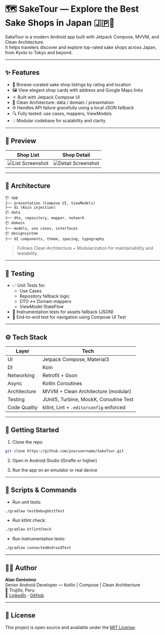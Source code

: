 # 🗺️ SakeTour — Explore the Best Sake Shops in Japan 🇯🇵🍶

SakeTour is a modern Android app built with Jetpack Compose, MVVM, and Clean Architecture.  
It helps travelers discover and explore top-rated sake shops across Japan, from Kyoto to Tokyo and beyond.

---

## ✨ Features

- 📍 Browse curated sake shop listings by rating and location
- 🖼️ View elegant shop cards with address and Google Maps links
- ⚛️ Built with Jetpack Compose UI
- 🧠 Clean Architecture: data / domain / presentation
- 🌐 Handles API failure gracefully using a local JSON fallback
- 🔍 Fully tested: use cases, mappers, ViewModels
- 💡 Modular codebase for scalability and clarity

---

## 📸 Preview

| Shop List | Shop Detail |
|-----------|-------------|
| ![List Screenshot](screenshots/shop_list.png) | ![Detail Screenshot](screenshots/shop_detail.png) |

---

## 📐 Architecture

```
📦 app
├── presentation (Compose UI, ViewModels)
├── di (Koin injection)
📦 data
├── dto, repository, mapper, network
📦 domain
├── models, use cases, interfaces
📦 designsystem
├── UI components, theme, spacing, typography
```

> Follows Clean Architecture + Modularization for maintainability and testability.

---

## 🧪 Testing

- ✅ Unit Tests for:
  - Use Cases
  - Repository fallback logic
  - DTO ↔ Domain mappers
  - ViewModel StateFlow
- 🧪 Instrumentation tests for assets fallback (JSON)
- 🧭 End-to-end test for navigation using Compose UI Test

---

## ⚙️ Tech Stack

| Layer         | Tech                                      |
|---------------|-------------------------------------------|
| UI            | Jetpack Compose, Material3                |
| DI            | Koin                                      |
| Networking    | Retrofit + Gson                           |
| Async         | Kotlin Coroutines                         |
| Architecture  | MVVM + Clean Architecture (modular)       |
| Testing       | JUnit5, Turbine, MockK, Coroutine Test    |
| Code Quality  | ktlint, Lint + `.editorconfig` enforced   |

---

## 🚀 Getting Started

1. Clone the repo
```bash
git clone https://github.com/yourusername/SakeTour.git
```

2. Open in Android Studio (Giraffe or higher)

3. Run the app on an emulator or real device

---

## 🧰 Scripts & Commands

- Run unit tests:
```bash
./gradlew testDebugUnitTest
```

- Run ktlint check:
```bash
./gradlew ktlintCheck
```

- Run instrumentation tests:
```bash
./gradlew connectedAndroidTest
```

---

## 👨‍💻 Author

**Alan Gerónimo**  
Senior Android Developer — Kotlin | Compose | Clean Architecture  
📍 Trujillo, Peru  
🔗 [LinkedIn](https://www.linkedin.com/in/alan-ger%C3%B3nimo-sanes) · [GitHub](https://github.com/algeronimo92)

---

## 📄 License

This project is open source and available under the [MIT License](LICENSE).
